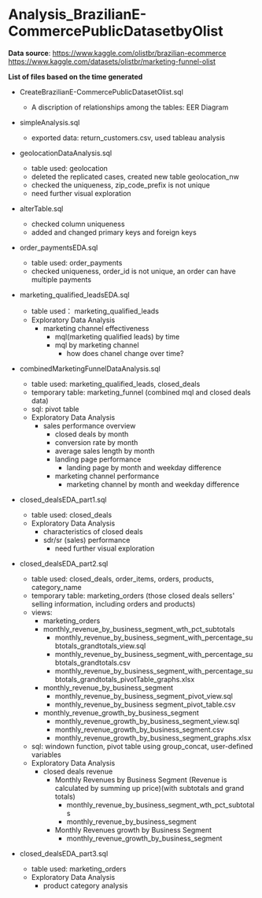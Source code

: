 # Analysis_BrazilianE-CommercePublicDatasetbyOlist
**Data source**:
https://www.kaggle.com/olistbr/brazilian-ecommerce
https://www.kaggle.com/datasets/olistbr/marketing-funnel-olist

**List of files based on the time generated**
- CreateBrazilianE-CommercePublicDatasetOlist.sql
  - A discription of relationships among the tables: EER Diagram
  
- simpleAnalysis.sql
  - exported data: return_customers.csv, used tableau analysis
  
- geolocationDataAnalysis.sql
  - table used: geolocation
  - deleted the replicated cases, created new table geolocation_nw
  - checked the uniqueness, zip_code_prefix is not unique
  - need further visual exploration
  
- alterTable.sql
  - checked column uniqueness
  - added and changed primary keys and foreign keys

- order_paymentsEDA.sql
  - table used: order_payments
  - checked uniqueness, order_id is not unique, an order can have multiple payments

- marketing_qualified_leadsEDA.sql
  - table used： marketing_qualified_leads
  - Exploratory Data Analysis
    - marketing channel effectiveness
      - mql(marketing qualified leads) by time
	  - mql by marketing channel
	    - how does chanel change over time?

- combinedMarketingFunnelDataAnalysis.sql
  - table used: marketing_qualified_leads, closed_deals
  - temporary table: marketing_funnel (combined mql and closed deals data)
  - sql: pivot table
  - Exploratory Data Analysis
	- sales performance overview
	  - closed deals by month
	  - conversion rate by month
	  - average sales length by month
	  - landing page performance
		- landing page by month and weekday difference
	  - marketing channel performance
		- marketing channel by month and weekday difference

- closed_dealsEDA_part1.sql
  - table used: closed_deals
  - Exploratory Data Analysis
	- characteristics of closed deals
	- sdr/sr (sales) performance
	  - need further visual exploration
  
- closed_dealsEDA_part2.sql
  - table used: closed_deals, order_items, orders, products, category_name
  - temporary table: marketing_orders (those closed deals sellers' selling information, including orders and products)
  - views: 
    - marketing_orders
    - monthly_revenue_by_business_segment_wth_pct_subtotals
	  - monthly_revenue_by_business_segment_with_percentage_subtotals_grandtotals_view.sql
	  - monthly_revenue_by_business_segment_with_percentage_subtotals_grandtotals.csv
	  - monthly_revenue_by_business_segment_with_percentage_subtotals_grandtotals_pivotTable_graphs.xlsx
	- monthly_revenue_by_business_segment
	  - monthly_revenue_by_business_segment_pivot_view.sql
	  - monthly_revenue_by_business segment_pivot_table.csv
	- monthly_revenue_growth_by_business_segment
	  - monthly_revenue_growth_by_business_segment_view.sql
	  - monthly_revenue_growth_by_business_segment.csv
	  - monthly_revenue_growth_by_business_segment_graphs.xlsx
  - sql: windown function, pivot table using group_concat, user-defined variables
  - Exploratory Data Analysis
    - closed deals revenue
	  - Monthly Revenues by Business Segment (Revenue is calculated by summing up price)(with subtotals and grand totals)
        - monthly_revenue_by_business_segment_wth_pct_subtotals
		- monthly_revenue_by_business_segment
	  - Monthly Revenues growth by Business Segment
	    - monthly_revenue_growth_by_business_segment
		
- closed_dealsEDA_part3.sql
  - table used: marketing_orders
  - Exploratory Data Analysis
    - product category analysis











